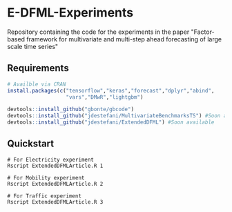 # E-DFML-Experiments

Repository containing the code for the experiments in the paper "Factor-based framework for multivariate and multi-step ahead forecasting of large scale time series"

## Requirements
```R
# Availble via CRAN
install.packages(c("tensorflow","keras","forecast","dplyr","abind",
                   "vars","DMwR","lightgbm")

devtools::install_github("gbonte/gbcode")
devtools::install_github("jdestefani/MultivariateBenchmarksTS") #Soon available
devtools::install_github("jdestefani/ExtendedDFML") #Soon available
```

## Quickstart
```
# For Electricity experiment
Rscript ExtendedDFMLArticle.R 1

# For Mobility experiment
Rscript ExtendedDFMLArticle.R 2

# For Traffic experiment
Rscript ExtendedDFMLArticle.R 3
```
